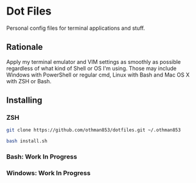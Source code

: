 # Dot Files

Personal config files for terminal applications and stuff.

## Rationale

Apply my terminal emulator and VIM settings as smoothly as possible regardless of what kind of Shell or OS I'm using. Those may include Windows with PowerShell or regular cmd, Linux with Bash and Mac OS X with ZSH or Bash.

## Installing

### ZSH

``` bash
git clone https://github.com/othman853/dotfiles.git ~/.othman853

bash install.sh
```

### Bash: Work In Progress

### Windows: Work In Progress
